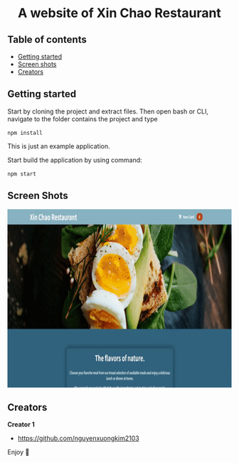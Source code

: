 <div align="center">
  <h1 align="center">
    A website of Xin Chao Restaurant
  </h1>
</div>


## Table of contents

- [Getting started](#getting-started)
- [Screen shots](#screen-shots)
- [Creators](#creators)

## Getting started

Start by cloning the project and extract files. Then open bash or CLI, navigate to the folder contains the project and type

```
npm install
```

This is just an example application.

Start build the application by using command:

```
npm start
```

## Screen Shots

<p align="center">
  <img src="xin-chao.gif" width="800" height="400" title="Xin Chao Restaurant's Website">
</p>



## Creators

**Creator 1**

- <https://github.com/nguyenxuongkim2103>


Enjoy :metal:
